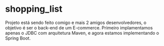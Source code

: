 # shopping_list
Projeto está sendo feito comigo e mais 2 amigos desenvolvedores, o objetivo é ser o back-end de um E-commerce. Primeiro implamentamos apenas o JDBC com arquitetura Maven, e agora estamos implementando o Spring Boot.
